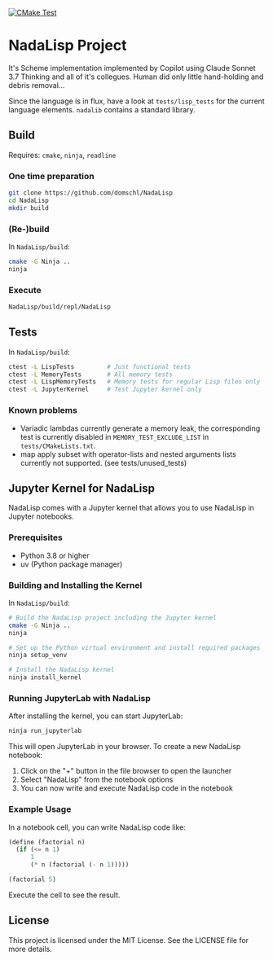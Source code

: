 [![CMake Test](https://github.com/domschl/NadaLisp/actions/workflows/cmake-test.yml/badge.svg)](https://github.com/domschl/NadaLisp/actions/workflows/cmake-test.yml)

# NadaLisp Project

It's Scheme implementation implemented by Copilot using Claude Sonnet 3.7 Thinking and all of it's collegues. Human did only little hand-holding and debris removal...

Since the language is in flux, have a look at `tests/lisp_tests` for the current language elements. `nadalib` contains a standard library.

## Build

Requires: `cmake`, `ninja`, `readline`

### One time preparation

```bash
git clone https://github.com/domschl/NadaLisp
cd NadaLisp
mkdir build
```

### (Re-)build

In `NadaLisp/build`:

```bash
cmake -G Ninja ..
ninja
```

### Execute

```bash
NadaLisp/build/repl/NadaLisp
```

## Tests

In `NadaLisp/build`:

```bash
ctest -L LispTests         # Just functional tests
ctest -L MemoryTests       # All memory tests
ctest -L LispMemoryTests   # Memory tests for regular Lisp files only
ctest -L JupyterKernel     # Test Jupyter kernel only
```

### Known problems

- Variadic lambdas currently generate a memory leak, the corresponding test is currently disabled in `MEMORY_TEST_EXCLUDE_LIST` in `tests/CMakeLists.txt`.
- map apply subset with operator-lists and nested arguments lists currently not supported. (see tests/unused_tests)

## Jupyter Kernel for NadaLisp

NadaLisp comes with a Jupyter kernel that allows you to use NadaLisp in Jupyter notebooks.

### Prerequisites

- Python 3.8 or higher
- uv (Python package manager)

### Building and Installing the Kernel

In `NadaLisp/build`:

```bash
# Build the NadaLisp project including the Jupyter kernel
cmake -G Ninja ..
ninja

# Set up the Python virtual environment and install required packages
ninja setup_venv

# Install the NadaLisp kernel
ninja install_kernel
```

### Running JupyterLab with NadaLisp

After installing the kernel, you can start JupyterLab:

```bash
ninja run_jupyterlab
```

This will open JupyterLab in your browser. To create a new NadaLisp notebook:

1. Click on the "+" button in the file browser to open the launcher
2. Select "NadaLisp" from the notebook options
3. You can now write and execute NadaLisp code in the notebook

### Example Usage

In a notebook cell, you can write NadaLisp code like:

```scheme
(define (factorial n)
  (if (<= n 1)
      1
      (* n (factorial (- n 1)))))

(factorial 5)
```

Execute the cell to see the result.

## License

This project is licensed under the MIT License. See the LICENSE file for more details.
